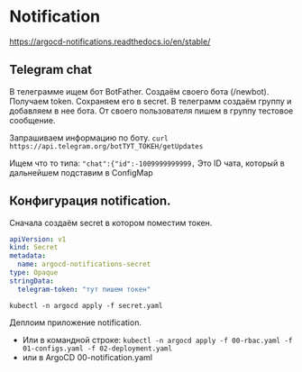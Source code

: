 # Notification
https://argocd-notifications.readthedocs.io/en/stable/

## Telegram chat
В телеграмме ищем бот BotFather.
Создаём своего бота (/newbot). Получаем token. Сохраняем его в secret.
В телеграмм создаём группу и добавляем в нее бота.
От своего пользователя пишем в группу тестовое сообщение.

Запрашиваем информацию по боту.
`curl https://api.telegram.org/botТУТ_ТОКЕН/getUpdates`

Ищем что то типа:
`"chat":{"id":-1009999999999,`
Это ID чата, который в дальнейшем подставим в ConfigMap

## Конфигурация notification.
Сначала создаём secret в котором поместим токен.
```yaml
apiVersion: v1
kind: Secret
metadata:
  name: argocd-notifications-secret
type: Opaque
stringData:
  telegram-token: "тут пишем токен"
```
`kubectl -n argocd apply -f secret.yaml`

Деплоим приложение notification.
* Или в командной строке:
`kubectl -n argocd apply -f 00-rbac.yaml -f 01-configs.yaml -f 02-deployment.yaml`
* или в ArgoCD 00-notification.yaml